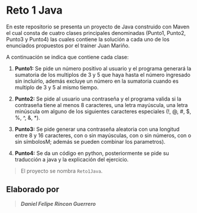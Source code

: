 # Reto 1 Java

En este repositorio se presenta un proyecto de Java construido con Maven el cual consta de cuatro clases principales denominadas (Punto1, Punto2, Punto3 y Punto4) las cuales contiene la solución a cada uno de los enunciados propuestos por el trainer Juan Mariño.

A continuación se indica que contiene cada clase:

1. **Punto1:** Se pide un número positivo al usuario y el programa generará la sumatoria de los multiplos de 3 y 5  que haya hasta el número ingresado sin incluirlo, además excluye un número en la sumatoria cuando es multiplo de 3 y 5 al mismo tiempo.

2. **Punto2:** Se pide al usuario una contraseña y el programa valida si la contraseña tiene al menos 8 caracteres, una letra mayúscula, una letra minúscula om alguno de los siguientes caracteres especiales (!, @, #, $, %, ^, &, *).

3. **Punto3:** Se pide generar una contraseña aleatoria con una longitud entre 8 y 16 caracteres, con o sin mayúsculas, con o sin números, con o sin símbolosM; además se pueden combinar los parametros).

4. **Punto4:** Se da un código en python, posteriormente se pide su traducción a java y la explicación del ejercicio.


> El proyecto se nombra `Reto1Java`.

## Elaborado por

> ***Daniel Felipe Rincon Guerrero***